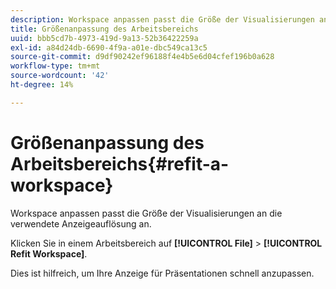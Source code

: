 ```yaml
---
description: Workspace anpassen passt die Größe der Visualisierungen an die verwendete Anzeigeauflösung an.
title: Größenanpassung des Arbeitsbereichs
uuid: bbb5cd7b-4973-419d-9a13-52b36422259a
exl-id: a84d24db-6690-4f9a-a01e-dbc549ca13c5
source-git-commit: d9df90242ef96188f4e4b5e6d04cfef196b0a628
workflow-type: tm+mt
source-wordcount: '42'
ht-degree: 14%

---
```


# Größenanpassung des Arbeitsbereichs{#refit-a-workspace}

Workspace anpassen passt die Größe der Visualisierungen an die verwendete Anzeigeauflösung an.

Klicken Sie in einem Arbeitsbereich auf **[!UICONTROL File]** > **[!UICONTROL Refit Workspace]**.

Dies ist hilfreich, um Ihre Anzeige für Präsentationen schnell anzupassen.
